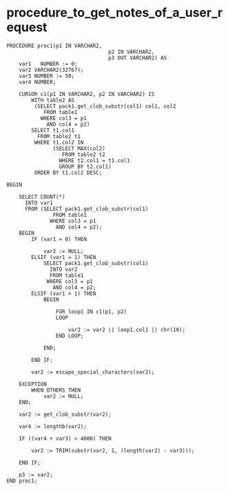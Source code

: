 # procedure_to_get_notes_of_a_user_request

    PROCEDURE proc1(p1 IN VARCHAR2,
                                     p2 IN VARCHAR2,
                                     p3 OUT VARCHAR2) AS
        var1   NUMBER := 0;
        var2 VARCHAR2(32767);
        var3 NUMBER := 50;
        var4 NUMBER;

        CURSOR c1(p1 IN VARCHAR2, p2 IN VARCHAR2) IS
            WITH table2 AS
             (SELECT pack1.get_clob_substr(col1) col1, col2
                FROM table1
               WHERE col3 = p1
                 AND col4 = p2)
            SELECT t1.col1
              FROM table2 t1
             WHERE t1.col2 IN
                   (SELECT MAX(col2)
                      FROM table2 t2
                     WHERE t2.col1 = t1.col1
                     GROUP BY t2.col1)
             ORDER BY t1.col2 DESC;

    BEGIN

        SELECT COUNT(*)
          INTO var1
          FROM (SELECT pack1.get_clob_substr(col1)
                   FROM table1
                  WHERE col3 = p1
                    AND col4 = p2);
        BEGIN
            IF (var1 = 0) THEN

                var2 := NULL;
            ELSIF (var1 = 1) THEN
                SELECT pack1.get_clob_substr(col1)
                  INTO var2
                  FROM table1
                 WHERE col3 = p1
                   AND col4 = p2;
            ELSIF (var1 > 1) THEN
                BEGIN

                    FOR loop1 IN c1(p1, p2)
                    LOOP

                        var2 := var2 || loop1.col1 || chr(10);
                    END LOOP;

                END;

            END IF;

            var2 := escape_special_characters(var2);

        EXCEPTION
            WHEN OTHERS THEN
                var2 := NULL;
        END;

        var2 := get_clob_substr(var2);

        var4 := lengthb(var2);

        IF ((var4 + var3) > 4000) THEN

            var2 := TRIM(substr(var2, 1, (length(var2) - var3)));

        END IF;

        p3 := var2;
    END proc1;
